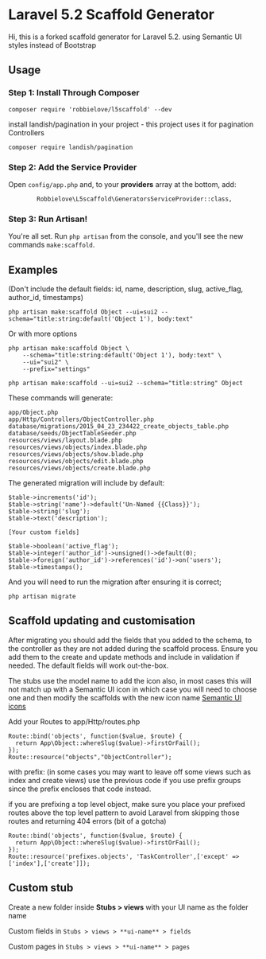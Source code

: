 # Laravel 5.2 Scaffold Generator

Hi, this is a forked scaffold generator for Laravel 5.2. using Semantic UI styles instead of Bootstrap

## Usage

### Step 1: Install Through Composer

```
composer require 'robbielove/l5scaffold' --dev
```
install landish/pagination in your project - this project uses it for pagination Controllers
```
composer require landish/pagination
```

### Step 2: Add the Service Provider

Open `config/app.php` and, to your **providers** array at the bottom, add:

```
        Robbielove\L5scaffold\GeneratorsServiceProvider::class,
```

### Step 3: Run Artisan!

You're all set. Run `php artisan` from the console, and you'll see the new commands `make:scaffold`.

## Examples
(Don't include the default fields: id, name, description, slug, active_flag, author_id, timestamps)
```
php artisan make:scaffold Object --ui=sui2 --schema="title:string:default('Object 1'), body:text"
```
Or with more options
```
php artisan make:scaffold Object \
	--schema="title:string:default('Object 1'), body:text" \
	--ui="sui2" \
	--prefix="settings"
```

```
php artisan make:scaffold --ui=sui2 --schema="title:string" Object
```

These commands will generate:

```
app/Object.php
app/Http/Controllers/ObjectController.php
database/migrations/2015_04_23_234422_create_objects_table.php
database/seeds/ObjectTableSeeder.php
resources/views/layout.blade.php
resources/views/objects/index.blade.php
resources/views/objects/show.blade.php
resources/views/objects/edit.blade.php
resources/views/objects/create.blade.php
```
The generated migration will include by default:

```
$table->increments('id');
$table->string('name')->default('Un-Named {{Class}}');
$table->string('slug');
$table->text('description');

[Your custom fields]

$table->boolean('active_flag');
$table->integer('author_id')->unsigned()->default(0);
$table->foreign('author_id')->references('id')->on('users');
$table->timestamps();
```

And you will need to run the migration after ensuring it is correct;

```
php artisan migrate
```

## Scaffold updating and customisation


After migrating you should add the fields that you added to the schema, to the controller as they are not added during the scaffold process. Ensure you add them to the create and update methods and include in validation if needed. The default fields will work out-the-box.

The stubs use the model name to add the icon also, in most cases this will not match up with a Semantic UI icon in which case you will need to choose one and then modify the scaffolds with the new icon name
[Semantic UI icons](http://semantic-ui.com/)

Add your Routes to app/Http/routes.php

```
Route::bind('objects', function($value, $route) {
  return App\Object::whereSlug($value)->firstOrFail();
});
Route::resource("objects","ObjectController");
```
with prefix: (in some cases you may want to leave off some views such as index and create views)
use the previous code if you use prefix groups since the prefix encloses that code instead.

if you are prefixing a top level object, make sure you place your prefixed routes above the top level pattern to avoid Laravel from skipping those routes and returning 404 errors (bit of a gotcha)
```
Route::bind('objects', function($value, $route) {
  return App\Object::whereSlug($value)->firstOrFail();
});
Route::resource('prefixes.objects', 'TaskController',['except' => ['index'],['create']]);
```

## Custom stub
Create a new folder inside **Stubs > views** with your UI name as the folder name

Custom fields in `Stubs > views > **ui-name** > fields`

Custom pages in `Stubs > views > **ui-name** > pages`
